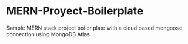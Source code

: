 # MERN-Proyect-Boilerplate
Sample MERN stack project boiler plate with a cloud based mongoose connection using MongoDB Atlas
